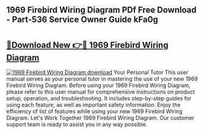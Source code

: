 ## 1969 Firebird Wiring Diagram PDf Free Download - Part-536 Service Owner Guide kFa0g

# <h2><a href="http://dfjti4k.blite.top/?on=1969+Firebird+Wiring+Diagram">🔗Download New 👉🔴 1969 Firebird Wiring Diagram</a></h2>

[![1969 Firebird Wiring Diagram download](https://i.imgur.com/lujVjoI.png)](http://dfjti4k.blite.top/?on=1969+Firebird+Wiring+Diagram)
Your Personal Tutor This user manual serves as your personal tutor in mastering the use of your new 1969 Firebird Wiring Diagram. Before using your 1969 Firebird Wiring Diagram, please refer to this user manual for comprehensive instructions on product setup, operation, and troubleshooting. It includes step-by-step guides for using each feature, as well as important safety information. Enjoy the efficiency of list of features while using your new 1969 Firebird Wiring Diagram. Let's Work Together 1969 Firebird Wiring Diagram. Our customer support team is ready to assist you in any way possible.
